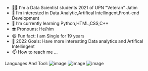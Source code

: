 - 👨‍🎓 I'm a Data Scientist students 2021 of UPN "Veteran" Jatim
- 👀 I’m interested in Data Analytic,Artifical Intellingent,Front-end Development
- 🌱 I’m currently learning Python,HTML,CSS,C++
- ☎️ Pronouns: He/him
- 😆 Fun fact: I am Single for 19 years
- 🥅 2022 Goals: Have more interesting Data analytics and Artifical Intellingent 
- 📫 How to reach me ...

Languages And Tool:
![image](https://user-images.githubusercontent.com/95537097/147390010-870f9e2b-f091-41f1-931a-ff42e83c9f36.png)
![image](https://user-images.githubusercontent.com/95537097/147390020-063818d2-3202-415c-9a01-5623ed9433c5.png)
![image](https://user-images.githubusercontent.com/95537097/147390028-bf8ecd44-985f-499e-8138-2f964a326fcd.png)



